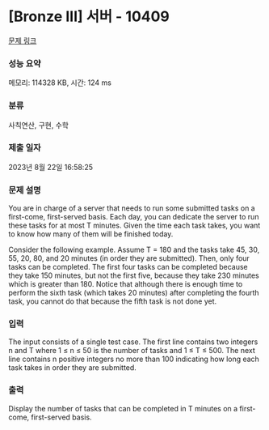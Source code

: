 # [Bronze III] 서버 - 10409 

[문제 링크](https://www.acmicpc.net/problem/10409) 

### 성능 요약

메모리: 114328 KB, 시간: 124 ms

### 분류

사칙연산, 구현, 수학

### 제출 일자

2023년 8월 22일 16:58:25

### 문제 설명

<p>You are in charge of a server that needs to run some submitted tasks on a first-come, first-served basis. Each day, you can dedicate the server to run these tasks for at most T minutes. Given the time each task takes, you want to know how many of them will be finished today.</p>

<p>Consider the following example. Assume T = 180 and the tasks take 45, 30, 55, 20, 80, and 20 minutes (in order they are submitted). Then, only four tasks can be completed. The first four tasks can be completed because they take 150 minutes, but not the first five, because they take 230 minutes which is greater than 180. Notice that although there is enough time to perform the sixth task (which takes 20 minutes) after completing the fourth task, you cannot do that because the fifth task is not done yet.</p>

### 입력 

 <p>The input consists of a single test case. The first line contains two integers n and T where 1 ≤ n ≤ 50 is the number of tasks and 1 ≤ T ≤ 500. The next line contains n positive integers no more than 100 indicating how long each task takes in order they are submitted.</p>

### 출력 

 <p>Display the number of tasks that can be completed in T minutes on a first-come, first-served basis.</p>

